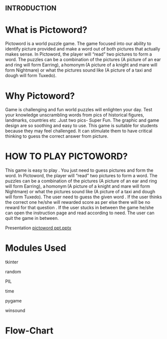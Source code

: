 ## INTRODUCTION 

 

# What is Pictoword? 

 

Pictoword is a world puzzle game. The game focused into our ability to identify picture provided and make a word out of both pictures that actually makes sense. In Pictoword, the player will “read” two pictures to form a word. The puzzles can be a combination of the pictures (A picture of an ear and ring will form Earring), a homonym (A picture of a knight and mare will form Nightmare) or what the pictures sound like (A picture of a taxi and dough will form Tuxedo). 

 

# Why Pictoword? 

 

Game is challenging and fun world puzzles will enlighten your day. Test your knowledge unscrambling words from pics of historical figures, landmarks, countries etc  .Just two pics- Super Fun. The graphic and game design are so soothing and easy  to use. This game is suitable for students because they may feel challenged. It can stimulate them to have critical thinking to guess the correct answer from picture. 

 
# HOW TO PLAY PICTOWORD? 

 

This game is easy to play . You just need to guess pictures and form the word. In Pictoword, the player will “read” two pictures to form a word. The puzzles can be a combination of the pictures (A picture of an ear and ring will form Earring), a homonym (A picture of a knight and mare will form Nightmare) or what the pictures sound like (A picture of a taxi and dough will form Tuxedo). The user need to guess the given word . If the user thinks the correct one he/she will rewarded score as per else there will be no reward for that question . If the user stucks in between the game  he/she can open the instruction page and read according to need. The user can quit the game in between. 


Presentation 
[pictoword ppt.pptx](https://github.com/ishita-0023/Pictoword-Quiz-Game/files/9532784/pictoword.ppt.pptx)


# Modules Used

tkinter 

random 

PIL  

time 

pygame  

winsound 

# Flow-Chart




































